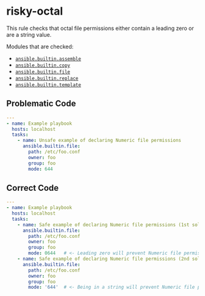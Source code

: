 # risky-octal

This rule checks that octal file permissions either contain a leading zero or are a string value.

Modules that are checked:

- [`ansible.builtin.assemble`](https://docs.ansible.com/ansible/latest/collections/ansible/builtin/assemble_module.html)
- [`ansible.builtin.copy`](https://docs.ansible.com/ansible/latest/collections/ansible/builtin/copy_module.html)
- [`ansible.builtin.file`](https://docs.ansible.com/ansible/latest/collections/ansible/builtin/file_module.html)
- [`ansible.builtin.replace`](https://docs.ansible.com/ansible/latest/collections/ansible/builtin/replace_module.html)
- [`ansible.builtin.template`](https://docs.ansible.com/ansible/latest/collections/ansible/builtin/template_module.html)

## Problematic Code

```yaml
---
- name: Example playbook
  hosts: localhost
  tasks:
    - name: Unsafe example of declaring Numeric file permissions
      ansible.builtin.file:
        path: /etc/foo.conf
        owner: foo
        group: foo
        mode: 644 
```

## Correct Code

```yaml
---
- name: Example playbook
  hosts: localhost
  tasks:
    - name: Safe example of declaring Numeric file permissions (1st solution)
      ansible.builtin.file:
        path: /etc/foo.conf
        owner: foo
        group: foo
        mode: 0644   # <- Leading zero will prevent Numeric file permissions to behave in unexpected ways.
    - name: Safe example of declaring Numeric file permissions (2nd solution)
      ansible.builtin.file:
        path: /etc/foo.conf
        owner: foo
        group: foo
        mode: '644'  # <- Being in a string will prevent Numeric file permissions to behave in unexpected ways.
```
